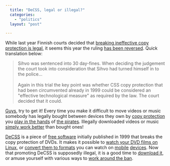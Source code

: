 ```yaml
---
  title: "DeCSS, legal or illegal?"
  categories: 
    - "politics"
  layout: "post"

---
```

<p>
While last year Finnish courts decided that <a href="http://arstechnica.com/news.ars/post/20070525-finland-court-breaking-ineffective-copy-protection-is-permissible.html">breaking ineffective copy protection is legal</a>, it seems this year the ruling <a href="http://www.digitoday.fi/yhteiskunta/2008/10/22/lex-karpelaa-vastustanut-tuomittiin/200827563/66">has been reversed</a>. Quick translation below:
</p><blockquote>
Sihvo was sentenced into 30 day-fines. When deciding the judgement the court took into consideration that Sihvo had turned himself in to the police...
<br /><br />Again in this trial the key point was whether CSS copy protection that had been circumvented already in 1999 could be considered an "effective technological measure" as required by the law. The court decided that it could.
</blockquote><p>
<a href="http://www.kopiosto.fi/">Guys</a>, try to get it! Every time you make it difficult to move videos or music somebody has legally bought between devices they own by <a href="http://drm.info/">copy protection</a> you <a href="http://torrentfreak.com/mpaa-piracy-is-the-outcome-of-drm-complications/">play in the hands</a> of <a href="http://thepiratebay.org/">the pirates</a>. Illegally downloaded videos or music <a href="http://technology.timesonline.co.uk/tol/news/tech_and_web/the_web/article3898784.ece">simply work better</a> than bought ones!
</p><p>
<a href="http://en.wikipedia.org/wiki/DeCSS">DeCSS</a> is a piece of <a href="http://en.wikipedia.org/wiki/Free_software">free software</a> initially published in 1999 that breaks the copy protection of DVDs. It makes it possible to <a href="https://help.ubuntu.com/community/RestrictedFormats/PlayingDVDs">watch your DVD films on Linux</a>, or <a href="http://handbrake.fr/">convert them to formats</a> you can watch on <a href="http://en.wikipedia.org/wiki/IPhone">mobile</a> <a href="http://en.wikipedia.org/wiki/Nokia_N810">devices</a>. Now that promoting DeCSS is supposedly illegal, it is a good time to <a href="http://torch.cs.dal.ca/~hannon/decss.c">download it</a>, or amuse yourself with various ways to <a href="http://www.cs.cmu.edu/~dst/DeCSS/Gallery/">work around the ban</a>.
</p>
